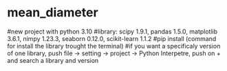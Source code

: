 # mean_diameter

#new project with python 3.10
#library: scipy 1.9.1, pandas 1.5.0, matplotlib 3.6.1, nimpy 1.23.3, seaborn 0.12.0, scikit-learn 1.1.2
#pip install <name library>  (command for install the library trought the terminal)
#if you want a specificaly version of one library, push file -> setting -> project -> Python Interpetre, push on + and search a library and version
